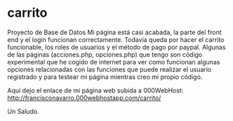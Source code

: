 # carrito
Proyecto de Base de Datos
Mi página está casi acabada, la parte del front end y el login funcionan correctamente.
Todavía queda por hacer el carrito funcionable, los roles de usuarios y el método de pago por paypal.
Algunas de las páginas (acciones.php, opciones.php) que tengo son código experimental que he cogido de internet para ver como funcionan algunas opciones
relacionadas con las funciones que puede realizar el usuario registrado y para testear mi página mientras creo mi propio código.

Aquí dejo el enlace de mi página web subida a 000WebHost: http://francisconavarro.000webhostapp.com/carrito/

Un Saludo.
